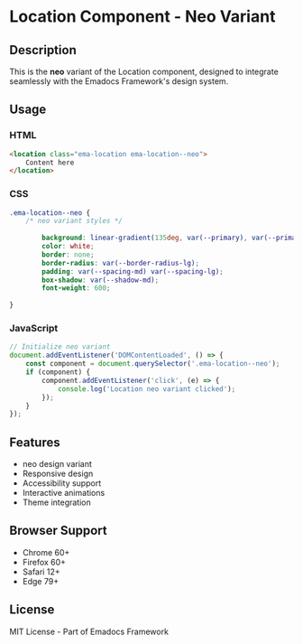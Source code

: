 # Location Component - Neo Variant

## Description
This is the **neo** variant of the Location component, designed to integrate seamlessly with the Emadocs Framework's design system.

## Usage

### HTML
```html
<location class="ema-location ema-location--neo">
    Content here
</location>
```

### CSS
```css
.ema-location--neo {
    /* neo variant styles */
    
        background: linear-gradient(135deg, var(--primary), var(--primary-dark));
        color: white;
        border: none;
        border-radius: var(--border-radius-lg);
        padding: var(--spacing-md) var(--spacing-lg);
        box-shadow: var(--shadow-md);
        font-weight: 600;
    
}
```

### JavaScript
```javascript
// Initialize neo variant
document.addEventListener('DOMContentLoaded', () => {
    const component = document.querySelector('.ema-location--neo');
    if (component) {
        component.addEventListener('click', (e) => {
            console.log('Location neo variant clicked');
        });
    }
});
```

## Features
- neo design variant
- Responsive design
- Accessibility support
- Interactive animations
- Theme integration

## Browser Support
- Chrome 60+
- Firefox 60+
- Safari 12+
- Edge 79+

## License
MIT License - Part of Emadocs Framework
